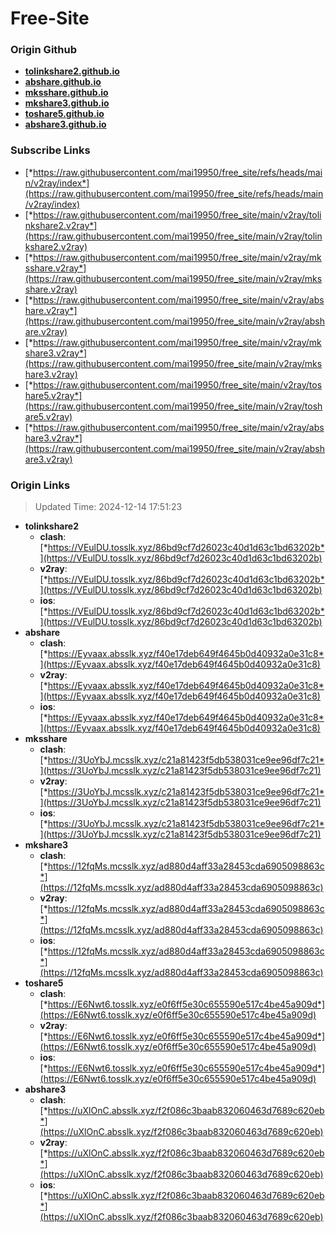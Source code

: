 # Free-Site

### Origin Github

- [**tolinkshare2.github.io**](https://github.com/tolinkshare2/tolinkshare2.github.io)
- [**abshare.github.io**](https://github.com/abshare/abshare.github.io)
- [**mksshare.github.io**](https://github.com/mksshare/mksshare.github.io)
- [**mkshare3.github.io**](https://github.com/mkshare3/mkshare3.github.io)
- [**toshare5.github.io**](https://github.com/toshare5/toshare5.github.io)
- [**abshare3.github.io**](https://github.com/abshare3/abshare3.github.io)

### Subscribe Links

- [*https://raw.githubusercontent.com/mai19950/free_site/refs/heads/main/v2ray/index*](https://raw.githubusercontent.com/mai19950/free_site/refs/heads/main/v2ray/index)
- [*https://raw.githubusercontent.com/mai19950/free_site/main/v2ray/tolinkshare2.v2ray*](https://raw.githubusercontent.com/mai19950/free_site/main/v2ray/tolinkshare2.v2ray)
- [*https://raw.githubusercontent.com/mai19950/free_site/main/v2ray/mksshare.v2ray*](https://raw.githubusercontent.com/mai19950/free_site/main/v2ray/mksshare.v2ray)
- [*https://raw.githubusercontent.com/mai19950/free_site/main/v2ray/abshare.v2ray*](https://raw.githubusercontent.com/mai19950/free_site/main/v2ray/abshare.v2ray)
- [*https://raw.githubusercontent.com/mai19950/free_site/main/v2ray/mkshare3.v2ray*](https://raw.githubusercontent.com/mai19950/free_site/main/v2ray/mkshare3.v2ray)
- [*https://raw.githubusercontent.com/mai19950/free_site/main/v2ray/toshare5.v2ray*](https://raw.githubusercontent.com/mai19950/free_site/main/v2ray/toshare5.v2ray)
- [*https://raw.githubusercontent.com/mai19950/free_site/main/v2ray/abshare3.v2ray*](https://raw.githubusercontent.com/mai19950/free_site/main/v2ray/abshare3.v2ray)

### Origin Links

> Updated Time: 2024-12-14 17:51:23

- **tolinkshare2**
  - **clash**: [*https://VEulDU.tosslk.xyz/86bd9cf7d26023c40d1d63c1bd63202b*](https://VEulDU.tosslk.xyz/86bd9cf7d26023c40d1d63c1bd63202b)
  - **v2ray**: [*https://VEulDU.tosslk.xyz/86bd9cf7d26023c40d1d63c1bd63202b*](https://VEulDU.tosslk.xyz/86bd9cf7d26023c40d1d63c1bd63202b)
  - **ios**: [*https://VEulDU.tosslk.xyz/86bd9cf7d26023c40d1d63c1bd63202b*](https://VEulDU.tosslk.xyz/86bd9cf7d26023c40d1d63c1bd63202b)
- **abshare**
  - **clash**: [*https://Eyvaax.absslk.xyz/f40e17deb649f4645b0d40932a0e31c8*](https://Eyvaax.absslk.xyz/f40e17deb649f4645b0d40932a0e31c8)
  - **v2ray**: [*https://Eyvaax.absslk.xyz/f40e17deb649f4645b0d40932a0e31c8*](https://Eyvaax.absslk.xyz/f40e17deb649f4645b0d40932a0e31c8)
  - **ios**: [*https://Eyvaax.absslk.xyz/f40e17deb649f4645b0d40932a0e31c8*](https://Eyvaax.absslk.xyz/f40e17deb649f4645b0d40932a0e31c8)
- **mksshare**
  - **clash**: [*https://3UoYbJ.mcsslk.xyz/c21a81423f5db538031ce9ee96df7c21*](https://3UoYbJ.mcsslk.xyz/c21a81423f5db538031ce9ee96df7c21)
  - **v2ray**: [*https://3UoYbJ.mcsslk.xyz/c21a81423f5db538031ce9ee96df7c21*](https://3UoYbJ.mcsslk.xyz/c21a81423f5db538031ce9ee96df7c21)
  - **ios**: [*https://3UoYbJ.mcsslk.xyz/c21a81423f5db538031ce9ee96df7c21*](https://3UoYbJ.mcsslk.xyz/c21a81423f5db538031ce9ee96df7c21)
- **mkshare3**
  - **clash**: [*https://12fqMs.mcsslk.xyz/ad880d4aff33a28453cda6905098863c*](https://12fqMs.mcsslk.xyz/ad880d4aff33a28453cda6905098863c)
  - **v2ray**: [*https://12fqMs.mcsslk.xyz/ad880d4aff33a28453cda6905098863c*](https://12fqMs.mcsslk.xyz/ad880d4aff33a28453cda6905098863c)
  - **ios**: [*https://12fqMs.mcsslk.xyz/ad880d4aff33a28453cda6905098863c*](https://12fqMs.mcsslk.xyz/ad880d4aff33a28453cda6905098863c)
- **toshare5**
  - **clash**: [*https://E6Nwt6.tosslk.xyz/e0f6ff5e30c655590e517c4be45a909d*](https://E6Nwt6.tosslk.xyz/e0f6ff5e30c655590e517c4be45a909d)
  - **v2ray**: [*https://E6Nwt6.tosslk.xyz/e0f6ff5e30c655590e517c4be45a909d*](https://E6Nwt6.tosslk.xyz/e0f6ff5e30c655590e517c4be45a909d)
  - **ios**: [*https://E6Nwt6.tosslk.xyz/e0f6ff5e30c655590e517c4be45a909d*](https://E6Nwt6.tosslk.xyz/e0f6ff5e30c655590e517c4be45a909d)
- **abshare3**
  - **clash**: [*https://uXlOnC.absslk.xyz/f2f086c3baab832060463d7689c620eb*](https://uXlOnC.absslk.xyz/f2f086c3baab832060463d7689c620eb)
  - **v2ray**: [*https://uXlOnC.absslk.xyz/f2f086c3baab832060463d7689c620eb*](https://uXlOnC.absslk.xyz/f2f086c3baab832060463d7689c620eb)
  - **ios**: [*https://uXlOnC.absslk.xyz/f2f086c3baab832060463d7689c620eb*](https://uXlOnC.absslk.xyz/f2f086c3baab832060463d7689c620eb)
